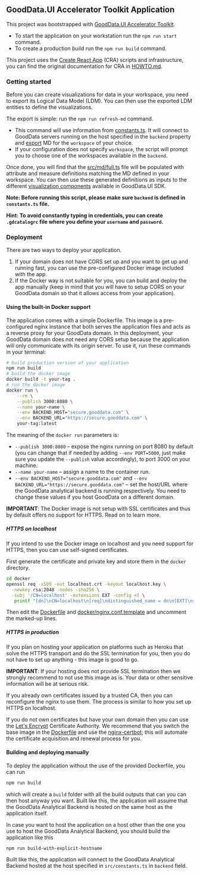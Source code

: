 ## GoodData.UI Accelerator Toolkit Application

This project was bootstrapped with [GoodData.UI Accelerator Toolkit](https://sdk.gooddata.com/gooddata-ui/docs/create_new_application.html).

-   To start the application on your workstation run the `npm run start` command.
-   To create a production build run the `npm run build` command.

This project uses the [Create React App](https://github.com/facebook/create-react-app) (CRA) scripts and infrastructure, you
can find the original documentation for CRA in [HOWTO.md](./HOWTO.md).

### Getting started

Before you can create visualizations for data in your workspace, you need to export its Logical Data Model (LDM). You can
then use the exported LDM entities to define the visualizations.

The export is simple: run the `npm run refresh-md` command.

-   This command will use information from [constants.ts](./src/constants.ts). It will connect to GoodData servers running
    on the host specified in the `backend` property and [export](https://sdk.gooddata.com/gooddata-ui/docs/export_catalog.html) MD for the `workspace` of your choice.
-   If your configuration does not specify `workspace`, the script will prompt you to choose one of the workspaces available in the `backend`.

Once done, you will find that the [src/md/full.ts](src/md/full.ts) file will be populated with attribute and measure definitions
matching the MD defined in your workspace. You can then use these generated definitions as inputs to the different
[visualization components](https://sdk.gooddata.com/gooddata-ui/docs/start_with_visual_components.html) available in GoodData.UI SDK.

**Note: Before running this script, please make sure `backend` is defined in `constants.ts` file.**

**Hint: To avoid constantly typing in credentials, you can create `.gdcatalogrc` file where you define your `username` and `password`.**

### Deployment

There are two ways to deploy your application.

1. If your domain does not have CORS set up and you want to get up and running fast, you can use the pre-configured Docker image included with the app.
2. If the Docker way is not suitable for you, you can build and deploy the app manually (keep in mind that you will have to setup CORS on your GoodData domain so that it allows access from your application).

#### Using the built-in Docker support

The application comes with a simple Dockerfile. This image is a pre-configured nginx instance that both serves the application files and acts as a reverse proxy for your GoodData domain. In this deployment, your GoodData domain does not need any CORS setup because the application will only communicate with its origin server.
To use it, run these commands in your terminal:

```bash
# build production version of your application
npm run build
# build the docker image
docker build -t your-tag .
# run the docker image
docker run \
    --rm \
    --publish 3000:8080 \
    --name your-name \
    --env BACKEND_HOST="secure.gooddata.com" \
    --env BACKEND_URL="https://secure.gooddata.com" \
    your-tag:latest
```

The meaning of the `docker run` parameters is:

-   `--publish 3000:8080` – expose the nginx running on port 8080 by default (you can change that if needed by adding `--env PORT=5000`, just make sure you update the `--publish` value accordingly), to port 3000 on your machine.
-   `--name your-name` – assign a name to the container run.
-   `--env BACKEND_HOST="secure.gooddata.com"` and `--env BACKEND_URL="https://secure.gooddata.com"` – set the host/URL where the GoodData analytical backend is running respectively. You need to change these values if you host GoodData on a different domain.

**IMPORTANT**: The Docker image is not setup with SSL certificates and thus by default offers no support for HTTPS. Read on to learn more.

##### HTTPS on localhost

If you intend to use the Docker image on localhost and you need support for HTTPS, then you can use self-signed certificates.

First generate the certificate and private key and store them in the `docker` directory.

```bash
cd docker
openssl req -x509 -out localhost.crt -keyout localhost.key \
  -newkey rsa:2048 -nodes -sha256 \
  -subj '/CN=localhost' -extensions EXT -config <( \
   printf "[dn]\nCN=localhost\n[req]\ndistinguished_name = dn\n[EXT]\nsubjectAltName=DNS:localhost\nkeyUsage=digitalSignature\nextendedKeyUsage=serverAuth")
```

Then edit the [Dockerfile](./Dockerfile) and [docker/nginx.conf.template](./docker/nginx.conf.template) and uncomment the marked-up lines.

##### HTTPS in production

If you plan on hosting your application on platforms such as Heroku that solve the HTTPS transport and do the SSL termination
for you, then you do not have to set up anything - this image is good to go.

**IMPORTANT**: If your hosting does not provide SSL termination then we strongly recommend to not use this image as is. Your data or other
sensitive information will be at serious risk.

If you already own certificates issued by a trusted CA, then you can reconfigure the nginx to use them. The process is similar to
how you set up HTTPS on localhost.

If you do not own certificates but have your own domain then you can use the [Let's Encrypt](https://letsencrypt.org/) Certificate Authority. We recommend
that you switch the base image in the [Dockerfile](./Dockerfile) and use the [nginx-certbot](https://hub.docker.com/r/jonasal/nginx-certbot); this will
automate the certificate acquisition and renewal process for you.

#### Building and deploying manually

To deploy the application without the use of the provided Dockerfile, you can run

```bash
npm run build
```

which will create a `build` folder with all the build outputs that can you can then host anyway you want. Built like this, the application will assume that the GoodData Analytical Backend is hosted on the same host as the application itself.

In case you want to host the application on a host other than the one you use to host the GoodData Analytical Backend, you should build the application like this

```bash
npm run build-with-explicit-hostname
```

Built like this, the application will connect to the GoodData Analytical Backend hosted at the host specified in `src/constants.ts` in `backend` field.
